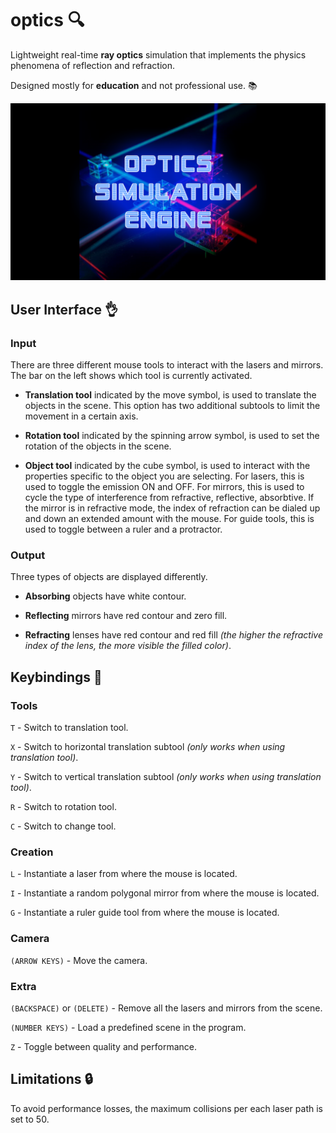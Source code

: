# optics 🔍

Lightweight real-time **ray optics** simulation that implements the physics phenomena of reflection and refraction.

Designed mostly for **education** and not professional use. 📚

![Wallpaper](./optics/images/wallpaper.png)

## User Interface 👌

### Input

There are three different mouse tools to interact with the lasers and mirrors. The bar on the left shows which tool is currently activated.

* **Translation tool** indicated by the move symbol, is used to translate the objects in the scene.
This option has two additional subtools to limit the movement in a certain axis.

* **Rotation tool** indicated by the spinning arrow symbol, is used to set the rotation of the objects in the scene.

* **Object tool** indicated by the cube symbol, is used to interact with the properties specific to the object you are selecting.
For lasers, this is used to toggle the emission ON and OFF. 
For mirrors, this is used to cycle the type of interference from refractive, reflective, absorbtive.
If the mirror is in refractive mode, the index of refraction can be dialed up and down an extended amount with the mouse.
For guide tools, this is used to toggle between a ruler and a protractor.

### Output

Three types of objects are displayed differently.

* **Absorbing** objects have white contour.

* **Reflecting** mirrors have red contour and zero fill.

* **Refracting** lenses have red contour and red fill *(the higher the refractive index of the lens, the more visible the filled color)*.

## Keybindings 🔑

### Tools

```T``` - Switch to translation tool.

```X``` - Switch to horizontal translation subtool *(only works when using translation tool)*.

```Y``` - Switch to vertical translation subtool *(only works when using translation tool)*.

```R``` - Switch to rotation tool.

```C``` - Switch to change tool.

### Creation

```L``` - Instantiate a laser from where the mouse is located.

```I``` - Instantiate a random polygonal mirror from where the mouse is located.

```G``` - Instantiate a ruler guide tool from where the mouse is located.

### Camera

```(ARROW KEYS)``` - Move the camera.

### Extra

```(BACKSPACE)``` or ```(DELETE)``` - Remove all the lasers and mirrors from the scene.

```(NUMBER KEYS)``` - Load a predefined scene in the program.

```Z``` - Toggle between quality and performance.

## Limitations 🔒

To avoid performance losses, the maximum collisions per each laser path is set to 50.
